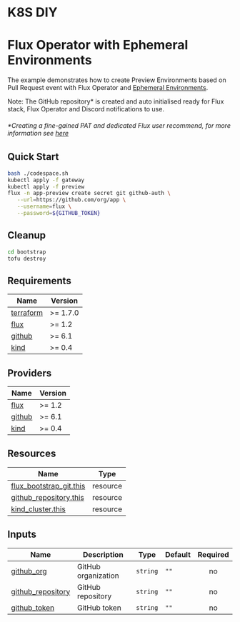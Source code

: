 # K8S DIY
# Flux Operator with Ephemeral Environments

The example demonstrates how to create Preview Environments based on Pull Request event with Flux Operator and [Ephemeral Environments](https://fluxcd.control-plane.io/operator/resourcesets/github-pull-requests/).

Note: The GitHub repository* is created and auto initialised ready for Flux stack, Flux Operator and Discord notifications to use.

###### *Creating a fine-gained PAT and dedicated Flux user recommend, for more information see [here](https://fluxcd.io/flux/installation/bootstrap/github/#github-organization)


## Quick Start

``` bash
bash ./codespace.sh
kubectl apply -f gateway
kubectl apply -f preview
flux -n app-preview create secret git github-auth \
   --url=https://github.com/org/app \
   --username=flux \
   --password=${GITHUB_TOKEN}
```

## Cleanup
``` bash
cd bootstrap
tofu destroy
```

<!-- BEGINNING OF PRE-COMMIT-TERRAFORM DOCS HOOK -->
## Requirements

| Name | Version |
|------|---------|
| <a name="requirement_terraform"></a> [terraform](#requirement\_terraform) | >= 1.7.0 |
| <a name="requirement_flux"></a> [flux](#requirement\_flux) | >= 1.2 |
| <a name="requirement_github"></a> [github](#requirement\_github) | >= 6.1 |
| <a name="requirement_kind"></a> [kind](#requirement\_kind) | >= 0.4 |

## Providers

| Name | Version |
|------|---------|
| <a name="provider_flux"></a> [flux](#provider\_flux) | >= 1.2 |
| <a name="provider_github"></a> [github](#provider\_github) | >= 6.1 |
| <a name="provider_kind"></a> [kind](#provider\_kind) | >= 0.4 |

## Resources

| Name | Type |
|------|------|
| [flux_bootstrap_git.this](https://registry.terraform.io/providers/fluxcd/flux/latest/docs/resources/bootstrap_git) | resource |
| [github_repository.this](https://registry.terraform.io/providers/integrations/github/latest/docs/resources/repository) | resource |
| [kind_cluster.this](https://registry.terraform.io/providers/tehcyx/kind/latest/docs/resources/cluster) | resource |

## Inputs

| Name | Description | Type | Default | Required |
|------|-------------|------|---------|:--------:|
| <a name="input_github_org"></a> [github\_org](#input\_github\_org) | GitHub organization | `string` | `""` | no |
| <a name="input_github_repository"></a> [github\_repository](#input\_github\_repository) | GitHub repository | `string` | `""` | no |
| <a name="input_github_token"></a> [github\_token](#input\_github\_token) | GitHub token | `string` | `""` | no |

<!-- END OF PRE-COMMIT-TERRAFORM DOCS HOOK -->
